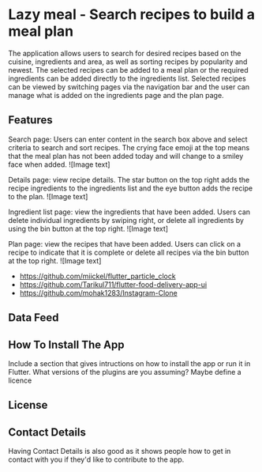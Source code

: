 # Lazy meal - Search recipes to build a meal plan

The application allows users to search for desired recipes based on the cuisine, ingredients and area, as well as sorting recipes by popularity and newest. The selected recipes can be added to a meal plan or the required ingredients can be added directly to the ingredients list. Selected recipes can be viewed by switching pages via the navigation bar and the user can manage what is added on the ingredients page and the plan page.

## Features 
Search page: Users can enter content in the search box above and select criteria to search and sort recipes.
The crying face emoji at the top means that the meal plan has not been added today and will change to a smiley face when added.
![Image text]

Details page: view recipe details. The star button on the top right adds the recipe ingredients to the ingredients list and the eye button adds the recipe to the plan.
![Image text]

Ingredient list page: view the ingredients that have been added. Users can delete individual ingredients by swiping right, or delete all ingredients by using the bin button at the top right.
![Image text]

Plan page: view the recipes that have been added. Users can click on a recipe to indicate that it is complete or delete all recipes via the bin button at the top right.
![Image text]



- https://github.com/miickel/flutter_particle_clock
- https://github.com/Tarikul711/flutter-food-delivery-app-ui    
- https://github.com/mohak1283/Instagram-Clone

## Data Feed

## How To Install The App

Include a section that gives intructions on how to install the app or run it in Flutter.  What versions of the plugins are you assuming?  Maybe define a licence

## License

## Contact Details

Having Contact Details is also good as it shows people how to get in contact with you if they'd like to contribute to the app. 

